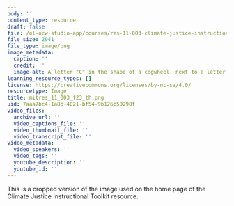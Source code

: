 ```yaml
---
body: ''
content_type: resource
draft: false
file: /ol-ocw-studio-app/courses/res-11-003-climate-justice-instructional-toolkit-fall-2023/mitres_11_003_f23_th.png
file_size: 2941
file_type: image/png
image_metadata:
  caption: ''
  credit: ''
  image-alt: A letter "C" in the shape of a cogwheel, next to a letter "J"
learning_resource_types: []
license: https://creativecommons.org/licenses/by-nc-sa/4.0/
resourcetype: Image
title: mitres_11_003_f23_th.png
uid: 7aaa7bc4-1a8b-4021-bf54-9b126b50298f
video_files:
  archive_url: ''
  video_captions_file: ''
  video_thumbnail_file: ''
  video_transcript_file: ''
video_metadata:
  video_speakers: ''
  video_tags: ''
  youtube_description: ''
  youtube_id: ''
---
```

This is a cropped version of the image used on the home page of the Climate Justice Instructional Toolkit resource.